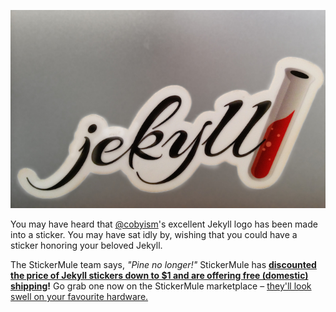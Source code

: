 <!--original
---
layout: news_item
title: 'Pick Up your $1 Jekyll Sticker'
date: 2014-06-04 15:46:53 -0400
author: parkr
categories: [partners]
base_revision: 0fbdc6944041147c2d21b306751b078860b6603b[]
---
-->

![Jekyll Sticker](/img/jekyll-sticker.jpg)

<!--original
![Jekyll Sticker](/img/jekyll-sticker.jpg)
-->

You may have heard that [@cobyism](https://github.com/cobyism)'s excellent
Jekyll logo has been made into a sticker. You may have sat idly by, wishing
that you could have a sticker honoring your beloved Jekyll.

<!--original
You may have heard that [@cobyism](https://github.com/cobyism)'s excellent
Jekyll logo has been made into a sticker. You may have sat idly by, wishing
that you could have a sticker honoring your beloved Jekyll.
-->

The StickerMule team says, *"Pine no longer!"* StickerMule has **[discounted the
price of Jekyll stickers down to $1 and are offering free (domestic)
shipping](http://www.stickermule.com/marketplace/825-jekyll-stickers)!**
Go grab one now on the StickerMule marketplace – [they'll look
swell on your favourite hardware.](https://twitter.com/parkr/status/430826309707902976/photo/1)

<!--original
The StickerMule team says, *"Pine no longer!"* StickerMule has **[discounted the
price of Jekyll stickers down to $1 and are offering free (domestic)
shipping](http://www.stickermule.com/marketplace/825-jekyll-stickers)!**
Go grab one now on the StickerMule marketplace – [they'll look
swell on your favourite hardware.](https://twitter.com/parkr/status/430826309707902976/photo/1)
-->
